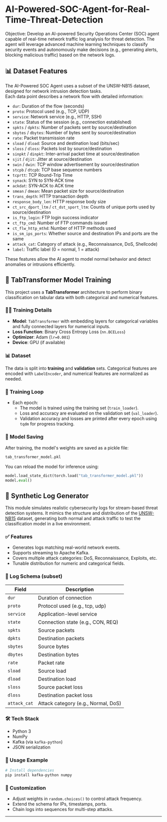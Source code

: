 # AI-Powered-SOC-Agent-for-Real-Time-Threat-Detection
Objective:
Develop an AI-powered Security Operations Center (SOC) agent capable of real-time network traffic log analysis for threat detection. The agent will leverage advanced machine learning techniques to classify security events and autonomously make decisions (e.g., generating alerts, blocking malicious traffic) based on the network logs.


## 📊 Dataset Features

The AI-Powered SOC Agent uses a subset of the UNSW-NB15 dataset, designed for network intrusion detection tasks.  
Each data point describes a network flow with detailed information:

- `dur`: Duration of the flow (seconds)
- `proto`: Protocol used (e.g., TCP, UDP)
- `service`: Network service (e.g., HTTP, SSH)
- `state`: Status of the session (e.g., connection established)
- `spkts` / `dpkts`: Number of packets sent by source/destination
- `sbytes` / `dbytes`: Number of bytes sent by source/destination
- `rate`: Packet transmission rate
- `sload` / `dload`: Source and destination load (bits/sec)
- `sloss` / `dloss`: Packets lost by source/destination
- `sinpkt` / `dinpkt`: Inter-arrival packet time at source/destination
- `sjit` / `djit`: Jitter at source/destination
- `swin` / `dwin`: TCP window advertisement by source/destination
- `stcpb` / `dtcpb`: TCP base sequence numbers
- `tcprtt`: TCP Round-Trip Time
- `synack`: SYN to SYN-ACK time
- `ackdat`: SYN-ACK to ACK time
- `smean` / `dmean`: Mean packet size for source/destination
- `trans_depth`: HTTP transaction depth
- `response_body_len`: HTTP response body size
- `ct_src_dport_ltm` / `ct_dst_sport_ltm`: Counts of unique ports used by source/destination
- `is_ftp_login`: FTP login success indicator
- `ct_ftp_cmd`: Number of FTP commands issued
- `ct_flw_http_mthd`: Number of HTTP methods used
- `is_sm_ips_ports`: Whether source and destination IPs and ports are the same
- `attack_cat`: Category of attack (e.g., Reconnaissance, DoS, Shellcode)
- `label`: Traffic label (0 = normal, 1 = attack)

These features allow the AI agent to model normal behavior and detect anomalies or intrusions efficiently.


## 🧠 TabTransformer Model Training

This project uses a **TabTransformer** architecture to perform binary classification on tabular data with both categorical and numerical features.

### 🏋️‍♀️ Training Details

- **Model**: `TabTransformer` with embedding layers for categorical variables and fully connected layers for numerical inputs.
- **Loss Function**: Binary Cross Entropy Loss (`nn.BCELoss`)
- **Optimizer**: Adam (`lr=0.001`)
- **Device**: GPU (if available)

### 📊 Dataset

The data is split into **training** and **validation** sets. Categorical features are encoded with `LabelEncoder`, and numerical features are normalized as needed.

### 🔄 Training Loop

- Each epoch:
  - The model is trained using the training set (`train_loader`).
  - Loss and accuracy are evaluated on the validation set (`val_loader`).
  - Validation accuracy and losses are printed after every epoch using `tqdm` for progress tracking.

### 💾 Model Saving

After training, the model's weights are saved as a pickle file:

```bash
tab_transformer_model.pkl
```

You can reload the model for inference using:

```python
model.load_state_dict(torch.load("tab_transformer_model.pkl"))
model.eval()
```

## 🧪 Synthetic Log Generator

This module simulates realistic cybersecurity logs for stream-based threat detection systems. It mimics the structure and distribution of the [UNSW-NB15](https://www.kaggle.com/datasets/mrwellsdavid/unsw-nb15) dataset, generating both normal and attack traffic to test the classification model in a live environment.

### ✅ Features

* Generates logs matching real-world network events.
* Supports streaming to Apache Kafka.
* Covers multiple attack categories: DoS, Reconnaissance, Exploits, etc.
* Tunable distribution for numeric and categorical fields.

### 📘 Log Schema (subset)

| Field        | Description                         |
| ------------ | ----------------------------------- |
| `dur`        | Duration of connection              |
| `proto`      | Protocol used (e.g., tcp, udp)      |
| `service`    | Application-level service           |
| `state`      | Connection state (e.g., CON, REQ)   |
| `spkts`      | Source packets                      |
| `dpkts`      | Destination packets                 |
| `sbytes`     | Source bytes                        |
| `dbytes`     | Destination bytes                   |
| `rate`       | Packet rate                         |
| `sload`      | Source load                         |
| `dload`      | Destination load                    |
| `sloss`      | Source packet loss                  |
| `dloss`      | Destination packet loss             |
| `attack_cat` | Attack category (e.g., Normal, DoS) |

### 🛠️ Tech Stack

* Python 3
* NumPy
* Kafka (via `kafka-python`)
* JSON serialization

### 🚀 Usage Example

```bash
# Install dependencies
pip install kafka-python numpy
```


### 🔧 Customization

* Adjust weights in `random.choices()` to control attack frequency.
* Extend the schema for IPs, timestamps, ports.
* Chain logs into sequences for multi-step attacks.

---

